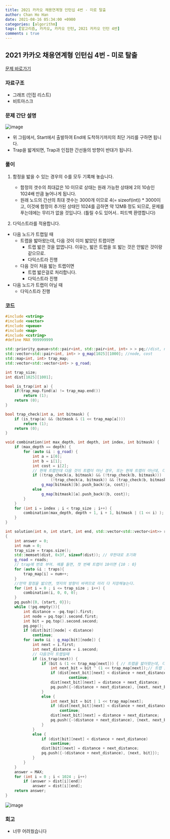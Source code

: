 ```yaml
---
title: 2021 카카오 채용연계형 인턴십 4번 - 미로 탈출
author: Chan Ho Han
date: 2021-08-16 05:34:00 +0900
categories: [algorithm]
tags: [알고리즘, 카카오, 카카오 인턴, 2021 카카오 인턴 4번]
comments : true
---
```

## 2021 카카오 채용연계형 인턴십 4번 - 미로 탈출

[문제 바로가기](https://programmers.co.kr/learn/courses/30/lessons/81304)


### 자료구조
- 그래프 (인접 리스트)
- 비트마스크

### 문제 간단 설명

![image](https://user-images.githubusercontent.com/46598292/129513690-97bec781-6bff-4905-b274-0f90f3050c40.png)


- 위 그림에서, Start에서 출발하여 End에 도착하기까지의 최단 거리를 구하면 됩니다.
- Trap을 밟게되면, Trap과 인접한 간선들의 방향이 반대가 됩니다.

### 풀이

1. 함정을 밟을 수 있는 경우의 수를 모두 기록해 놓습니다.
    - 함정의 갯수의 최대값은 10 이므로 상태는 원래 가능한 상태에 2의 10승인 1024배 만큼 늘어나게 됩니다.
    - 원래 노드의 간선의 최대 갯수는 3000개 이므로 4(= sizeof(int)) * 3000이고, 이것에 함정이 추가된 상태인 1024를 곱하면 약 12MB 정도 되므로, 문제를 푸는데에는 무리가 없을 것입니다. (틀릴 수도 있어서.. 피드백 환영합니다)

2. 다익스트라를 적용합니다.
- 다음 노드가 트랩일 때
    - 트랩을 밟아왔는데, 다음 것이 이미 밟았던 트랩이면
        - 트랩 밟은 것을 없앱니다. 이유는, 밟은 트랩을 또 밟는 것은 안밟은 것이랑 같으므로.
        - 다익스트라 진행
    - 다음 것이 처음 밟는 트랩이면
        - 트랩 밟은걸로 처리합니다.
        - 다익스트라 진행
- 다음 노드가 트랩이 아닐 때
    - 다익스트라 진행



### 코드
```cpp
#include <string>
#include <vector>
#include <queue>
#include <map>
#include <cstring>
#define MAX 999999999

std::priority_queue<std::pair<int, std::pair<int, int> > > pq;//dist, node, bit
std::vector<std::pair<int, int> > g_map[1025][1000]; //node, cost
std::map<int, int> trap_map;
std::vector<std::vector<int> > g_road;

int trap_size;
int dist[1025][1001];

bool is_trap(int a) {
    if(trap_map.find(a) != trap_map.end())
        return (1);
    return (0);
}

bool trap_check(int a, int bitmask) {
    if (is_trap(a) && (bitmask & (1 << trap_map[a])))
        return (1);
    return (0);
}

void combination(int max_depth, int depth, int index, int bitmask) {
	if (max_depth == depth) {
		for (auto &i : g_road) {
			int a = i[0];
			int b = i[1];
			int cost = i[2];
			// 현재 트랩인데 다음 것이 트랩이 아닌 경우, 또는 현재 트랩이 아닌데, 다음 것이 트랩인 경우
			if ((trap_check(a, bitmask) && (!trap_check(b, bitmask))) ||
					(!trap_check(a, bitmask)) && (trap_check(b, bitmask)))
				g_map[bitmask][b].push_back({a, cost});
			else
				g_map[bitmask][a].push_back({b, cost});
		}
	}
	for (int i = index ; i < trap_size ; i++) {
		combination(max_depth, depth + 1, i + 1, bitmask | (1 << i) );
	}
}

int solution(int n, int start, int end, std::vector<std::vector<int>> roads, std::vector<int> traps)
{
	int answer = 0;
	int num = 0;
	trap_size = traps.size();
	std::memset(dist, 0x3f, sizeof(dist)); // 무한대로 초기화
	g_road = roads;
	// trap에 번호 부여. 예를 들면, 첫 번째 트랩이 10이면 {10 : 0}
	for (auto &i : traps){
		trap_map[i] = num++;
	}
	//만약 함정을 밟으면, 엣지의 방향이 바뀌므로 미리 다 저장해놓는다.
	for (int i = 0 ; i <= trap_size ; i++) {
		combination(i, 0, 0, 0);
	}
	pq.push({0, {start, 0}});
	while (!pq.empty()){
		int distance = -pq.top().first;
		int node = pq.top().second.first;
		int bit = pq.top().second.second;
		pq.pop();
		if (dist[bit][node] < distance)
			continue;
		for (auto &i : g_map[bit][node]) {
			int next = i.first;
			int next_distance = i.second;
			// 다음것이 트랩일때
			if (is_trap(next)) {
				if (bit & (1 << trap_map[next])) { // 트랩을 밟아왔는데, 다음 꺼가 이미 밟았던 트랩이면
					int next_bit = bit ^ (1 << trap_map[next]);// 트랩 밟은걸 없앰
					if (dist[next_bit][next] < distance + next_distance)
				    		continue;
					dist[next_bit][next] = distance + next_distance;
					pq.push({-(distance + next_distance), {next, next_bit}});
				}
				else {
					int next_bit = bit | 1 << trap_map[next];
					if (dist[next_bit][next] < distance + next_distance)
						continue;
					dist[next_bit][next] = distance + next_distance;
					pq.push({-(distance + next_distance), {next, next_bit}});
				}
			}
			else {
				if (dist[bit][next] < distance + next_distance)
					continue;
				dist[bit][next] = distance + next_distance;
				pq.push({-(distance + next_distance), {next, bit}});
			}
		}
	}
	answer = MAX;
	for (int i = 0 ; i < 1024 ; i++)
		if (answer > dist[i][end])
			answer = dist[i][end];
	return answer;
}
```

![image](https://user-images.githubusercontent.com/46598292/129515404-bc0e0137-2a7c-48eb-8156-015b43c85c48.png)


### 회고

- 너무 어려웠습니다
